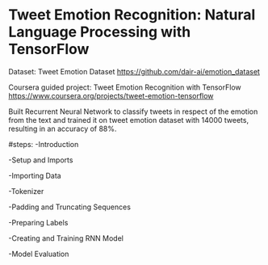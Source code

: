 # Tweet Emotion Recognition: Natural Language Processing with TensorFlow
Dataset: Tweet Emotion Dataset
https://github.com/dair-ai/emotion_dataset

Coursera guided project: Tweet Emotion Recognition with TensorFlow
https://www.coursera.org/projects/tweet-emotion-tensorflow

Built Recurrent Neural Network to classify tweets in respect of the emotion from the text and trained it on tweet emotion dataset with 14000 tweets, resulting in an accuracy of 88%.

#steps:
-Introduction

-Setup and Imports

-Importing Data

-Tokenizer

-Padding and Truncating Sequences

-Preparing Labels

-Creating and Training RNN Model

-Model Evaluation
